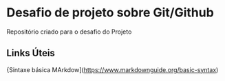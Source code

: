 # Desafio de projeto sobre Git/Github
Repositório criado para o desafio do Projeto

## Links Úteis
{Sintaxe básica MArkdow](https://www.markdownguide.org/basic-syntax)


